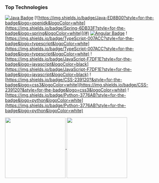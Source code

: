 ### Top Technologies
[![Java Badge](https://img.shields.io/badge/Java-ED8B00?style=for-the-badge&logo=openjdk&logoColor=white)](#)
[![https://img.shields.io/badge/Java-ED8B00?style=for-the-badge&logo=openjdk&logoColor=white](https://img.shields.io/badge/Spring-6DB33F?style=for-the-badge&logo=spring&logoColor=white)](#)
[![Angular Badge](https://img.shields.io/badge/Angular-DD0031?style=for-the-badge&logo=angular&logoColor=white)](#)
![https://img.shields.io/badge/TypeScript-007ACC?style=for-the-badge&logo=typescript&logoColor=white](https://img.shields.io/badge/TypeScript-007ACC?style=for-the-badge&logo=typescript&logoColor=white)
![https://img.shields.io/badge/JavaScript-F7DF1E?style=for-the-badge&logo=javascript&logoColor=black](https://img.shields.io/badge/JavaScript-F7DF1E?style=for-the-badge&logo=javascript&logoColor=black)
![https://img.shields.io/badge/CSS-239120?&style=for-the-badge&logo=css3&logoColor=white](https://img.shields.io/badge/CSS-239120?&style=for-the-badge&logo=css3&logoColor=white)
![https://img.shields.io/badge/Python-3776AB?style=for-the-badge&logo=python&logoColor=white](https://img.shields.io/badge/Python-3776AB?style=for-the-badge&logo=python&logoColor=white)

<a href="https://github.com/Lokankara/github-readme-stats">
  <img height=200 align="center" src="https://github-readme-stats.vercel.app/api?username=Lokankara&show_icons=true&theme=radical" />
</a>
<a href="https://github.com/Lokankara/convoychat">
  <img height=200 align="center" src="https://github-readme-stats.vercel.app/api/top-langs?username=Lokankara&size_weight=1&count_weight=1&card_width=320" />
</a>
